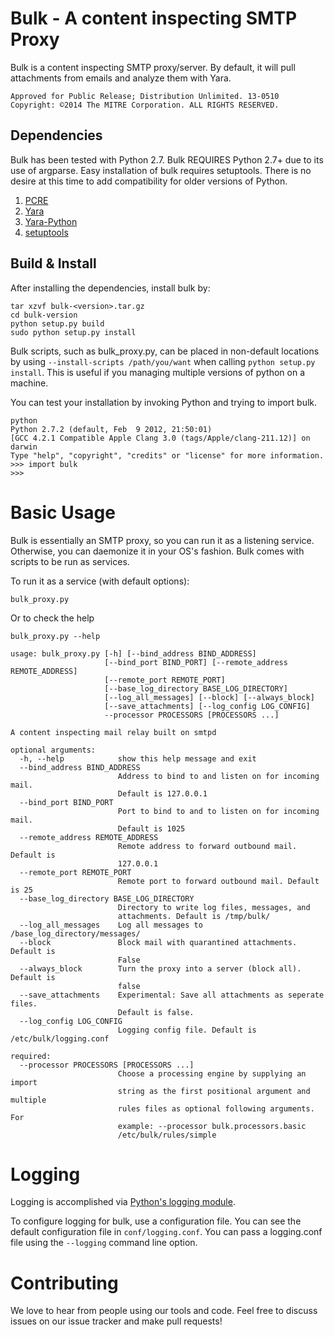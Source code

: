 # Bulk - A content inspecting SMTP Proxy

Bulk is a content inspecting SMTP proxy/server. By default, it will
pull attachments from emails and analyze them with Yara.

```
Approved for Public Release; Distribution Unlimited. 13-0510
Copyright: ©2014 The MITRE Corporation. ALL RIGHTS RESERVED.
```

## Dependencies

Bulk has been tested with Python 2.7.
Bulk REQUIRES Python 2.7+ due to its use of argparse. Easy
installation of bulk requires setuptools.
There is no desire at this time to add compatibility for
older versions of Python.

1. [PCRE](http://www.pcre.org/)
1. [Yara](http://plusvic.github.io/yara/)
1. [Yara-Python](https://github.com/plusvic/yara/tree/master/yara-python)
1. [setuptools](https://pypi.python.org/pypi/setuptools)

## Build & Install

After installing the dependencies, install bulk by:

```
tar xzvf bulk-<version>.tar.gz
cd bulk-version
python setup.py build
sudo python setup.py install
```

Bulk scripts, such as bulk_proxy.py, can be placed in non-default locations
by using `--install-scripts /path/you/want` when calling `python setup.py install`.
This is useful if you managing multiple versions of python on a machine.

You can test your installation by invoking Python and trying to import bulk.

```
python
Python 2.7.2 (default, Feb  9 2012, 21:50:01)
[GCC 4.2.1 Compatible Apple Clang 3.0 (tags/Apple/clang-211.12)] on darwin
Type "help", "copyright", "credits" or "license" for more information.
>>> import bulk
>>>
```

# Basic Usage

Bulk is essentially an SMTP proxy, so you can run it as a listening service.
Otherwise, you can daemonize it in your OS's fashion. Bulk comes with scripts
to be run as services.

To run it as a service (with default options):

`bulk_proxy.py`

Or to check the help

```
bulk_proxy.py --help

usage: bulk_proxy.py [-h] [--bind_address BIND_ADDRESS]
                     [--bind_port BIND_PORT] [--remote_address REMOTE_ADDRESS]
                     [--remote_port REMOTE_PORT]
                     [--base_log_directory BASE_LOG_DIRECTORY]
                     [--log_all_messages] [--block] [--always_block]
                     [--save_attachments] [--log_config LOG_CONFIG]
                     --processor PROCESSORS [PROCESSORS ...]

A content inspecting mail relay built on smtpd

optional arguments:
  -h, --help            show this help message and exit
  --bind_address BIND_ADDRESS
                        Address to bind to and listen on for incoming mail.
                        Default is 127.0.0.1
  --bind_port BIND_PORT
                        Port to bind to and to listen on for incoming mail.
                        Default is 1025
  --remote_address REMOTE_ADDRESS
                        Remote address to forward outbound mail. Default is
                        127.0.0.1
  --remote_port REMOTE_PORT
                        Remote port to forward outbound mail. Default is 25
  --base_log_directory BASE_LOG_DIRECTORY
                        Directory to write log files, messages, and
                        attachments. Default is /tmp/bulk/
  --log_all_messages    Log all messages to /base_log_directory/messages/
  --block               Block mail with quarantined attachments. Default is
                        False
  --always_block        Turn the proxy into a server (block all). Default is
                        false
  --save_attachments    Experimental: Save all attachments as seperate files.
                        Default is false.
  --log_config LOG_CONFIG
                        Logging config file. Default is /etc/bulk/logging.conf

required:
  --processor PROCESSORS [PROCESSORS ...]
                        Choose a processing engine by supplying an import
                        string as the first positional argument and multiple
                        rules files as optional following arguments. For
                        example: --processor bulk.processors.basic
                        /etc/bulk/rules/simple
```

# Logging

Logging is accomplished via [Python's logging module](http://docs.python.org/library/logging.html).

To configure logging for bulk, use a configuration file. You can
see the default configuration file in `conf/logging.conf`. You can
pass a logging.conf file using the `--logging` command line option.

# Contributing
We love to hear from people using our tools and code.
Feel free to discuss issues on our issue tracker and make pull requests!

